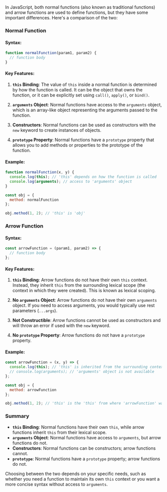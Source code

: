 In JavaScript, both normal functions (also known as traditional functions) and arrow functions are used to define functions, but they have some important differences. Here's a comparison of the two:

### Normal Function

#### Syntax:
```javascript
function normalFunction(param1, param2) {
  // function body
}
```

#### Key Features:
1. **`this` Binding**: The value of `this` inside a normal function is determined by how the function is called. It can be the object that owns the function, or it can be explicitly set using `call()`, `apply()`, or `bind()`.

2. **`arguments` Object**: Normal functions have access to the `arguments` object, which is an array-like object representing the arguments passed to the function.

3. **Constructors**: Normal functions can be used as constructors with the `new` keyword to create instances of objects.

4. **`prototype` Property**: Normal functions have a `prototype` property that allows you to add methods or properties to the prototype of the function.

#### Example:
```javascript
function normalFunction(x, y) {
  console.log(this); // 'this' depends on how the function is called
  console.log(arguments); // access to 'arguments' object
}

const obj = {
  method: normalFunction
};

obj.method(1, 2); // 'this' is 'obj'
```

### Arrow Function

#### Syntax:
```javascript
const arrowFunction = (param1, param2) => {
  // function body
};
```

#### Key Features:
1. **`this` Binding**: Arrow functions do not have their own `this` context. Instead, they inherit `this` from the surrounding lexical scope (the context in which they were created). This is known as lexical scoping.

2. **No `arguments` Object**: Arrow functions do not have their own `arguments` object. If you need to access arguments, you would typically use rest parameters (`...args`).

3. **Not Constructible**: Arrow functions cannot be used as constructors and will throw an error if used with the `new` keyword.

4. **No `prototype` Property**: Arrow functions do not have a `prototype` property.

#### Example:
```javascript
const arrowFunction = (x, y) => {
  console.log(this); // 'this' is inherited from the surrounding context
  // console.log(arguments); // 'arguments' object is not available
};

const obj = {
  method: arrowFunction
};

obj.method(1, 2); // 'this' is the 'this' from where 'arrowFunction' was defined
```

### Summary

- **`this` Binding**: Normal functions have their own `this`, while arrow functions inherit `this` from their lexical scope.
- **`arguments` Object**: Normal functions have access to `arguments`, but arrow functions do not.
- **Constructors**: Normal functions can be constructors; arrow functions cannot.
- **`prototype`**: Normal functions have a `prototype` property; arrow functions do not.

Choosing between the two depends on your specific needs, such as whether you need a function to maintain its own `this` context or you want a more concise syntax without access to `arguments`.